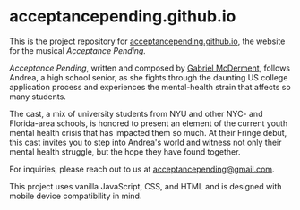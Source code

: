 # acceptancepending.github.io

This is the project repository for [acceptancepending.github.io](acceptancepending.github.io), the website for the musical *Acceptance Pending.* 

*Acceptance Pending*, written and composed by [Gabriel McDerment](https://www.gabrielmcderment.com/), follows Andrea, a high school senior, as she fights through the daunting US college application process and experiences the mental-health strain that affects so many students.

The cast, a mix of university students from NYU and other NYC- and Florida-area schools, is honored to present an element of the current youth mental health crisis that has impacted them so much. At their Fringe debut, this cast invites you to step into Andrea's world and witness not only their mental health struggle, but the hope they have found together.

For inquiries, please reach out to us at acceptancepending@gmail.com. 

This project uses vanilla JavaScript, CSS, and HTML and is designed with mobile device compatibility in mind. 